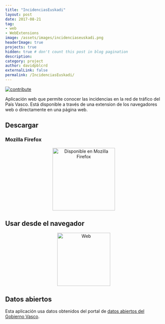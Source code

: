 ```yaml
---
title: "IncidenciasEuskadi"
layout: post
date: 2017-08-21
tag: 
- web
- WebExtensions
image: /assets/images/incidenciaseuskadi.png
headerImage: true
projects: true
hidden: true # don't count this post in blog pagination
description: 
category: project
author: davidpblcrd
externalLink: false
permalink: /IncidenciasEuskadi/
---
```

[![contribute](https://img.shields.io/badge/GitHub-contribute-red.svg)](https://github.com/davidpob99/webextensions/)


Aplicación web que permite conocer las incidencias en la red de tráfico del País Vasco. Está disponible a través de una extension de los navegadores web o directamente en una página web. 


## Descargar

### Mozilla Firefox

<center><a href='https://addons.mozilla.org/es/firefox/addon/incidenciaseuskadi/'><img width='200px' alt='Disponible en Mozilla Firefox' src='https://assets.mozilla.org/view/0002/p_206.jpg?t=1502468880465'/></a></center>

## Usar desde el navegador

<center><a href='{{ site.url }}/app/IncidenciasEuskadi'><img width='170px' alt='Web' src='{{ site.url }}/images/incidenciaseuskadi/language.png'/></a></center>

## Datos abiertos

Esta aplicación usa datos obtenidos del portal de [datos abiertos del Gobierno Vasco](http://opendata.euskadi.eus/).


<!--
### ¿Qué son los datos abiertos?

Son aquellos datos que cualquiera es libre de utilizar, reutilizar y redistribuir, con el único límite, en su caso, del requisito de atribución de su fuente o reconocimiento de su autoría.

El sector público produce una gran variedad de información interesante para los ciudadanos y empresas, como por ejemplo, información social, económica, geográfica, estadística, meteorológica o turística y sobre empresas y educación. Esta información tiene unas características que la hacen particularmente atractiva para el sector de los contenidos digitales, ya que es completa, fiable y de calidad.

La apertura de datos del sector público permite que cualquier persona u organización pueda construir sobre ellos una nueva idea que resulte en nuevos datos, conocimientos, mejorar procesos, dar valor añadido a los existentes o incluso crear nuevos servicios.

Por lo tanto, tiene un considerable potencial económico y además favorece la transparencia, participación y colaboración ciudadana, necesarios para contar con un gobierno más abierto.

<center><a href="http://datos.gob.es"><img src="/assets/images/p_logo_rgb_web.jpg" width="200px"></a></center>-->

